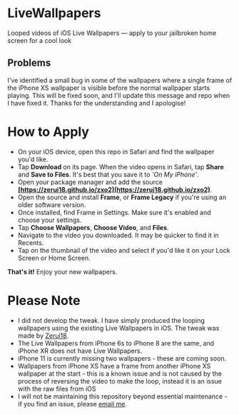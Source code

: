 # LiveWallpapers
Looped videos of iOS Live Wallpapers — apply to your jailbroken home screen for a cool look

## Problems
I've identified a small bug in some of the wallpapers where a single frame of the iPhone XS wallpaper is visible before the normal wallpaper starts playing. This will be fixed soon, and I'll update this message and repo when I have fixed it. Thanks for the understanding and I apologise!
# How to Apply
* On your iOS device, open this repo in Safari and find the wallpaper you'd like.
* Tap **Download** on its page. When the video opens in Safari, tap **Share** and **Save to Files**. It's best that you save it to *'On My iPhone'*.
* Open your package manager and add the source **[https://zerui18.github.io/zxo2](https://zerui18.github.io/zxo2)**.
* Open the source and install **Frame**, or **Frame Legacy** if you're using an older software version.
* Once installed, find Frame in Settings. Make sure it's enabled and choose your settings.
* Tap **Choose Wallpapers**, **Choose Video**, and **Files**.
* Navigate to the video you downloaded. It may be quicker to find it in Recents.
* Tap on the thumbnail of the video and select if you'd like it on your Lock Screen or Home Screen.

**That's it!** Enjoy your new wallpapers.

# Please Note
* I did not develop the tweak. I have simply produced the looping wallpapers using the existing Live Wallpapers in iOS. The tweak was made by [Zerui18](https://github.com/zerui18/Frame).
* The Live Wallpapers from iPhone 6s to iPhone 8 are the same, and iPhone XR does not have Live Wallpapers.
* iPhone 11 is currently missing two wallpapers - these are coming soon.
* Wallpapers from iPhone XS have a frame from another iPhone XS wallpaper at the start - this is a known issue and is not caused by the process of reversing the video to make the loop, instead it is an issue with the raw files from iOS
* I will not be maintaining this repository beyond essential maintenance - if you find an issue, please [email me](mailto:live.wallpapers@itsnoahevans.co.uk).
